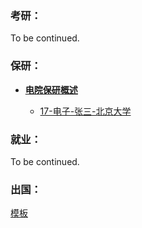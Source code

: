 ### 考研：

To be continued.

### 保研：

* [**电院保研概述**](电院保研概述.md)

  - [17-电子-张三-北京大学](17-zhangsan.md)

### 就业：

To be continued.

### 出国：

[模板](https://sustech-application.github.io/2020-Fall/#/grad-application/electronic-and-electrical-engineering/communication-engineering/[US]-15-zhongwenzhao)


